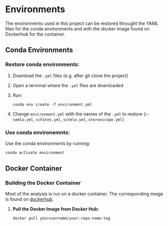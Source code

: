 # Environments

The environments used in this project can be restored throught the YAML files for the conda environments and with the docker image found on Dockerhub for the container.

## Conda Environments

### Restore conda environments:

1. Download the `.yml` files (e.g. after git clone the project)
2. Open a terminal where the `.yml` files are downloaded
3. Run:

    ```
    conda env create -f environment.yml
    ```

4. Change `environment.yml` with the names of the `.yml` to restore (`r-semla.yml`, `scFates.yml`, `scVelo.yml`, `stereoscope.yml`)


### Use conda environemnts:

Use the conda environments by running:

   ```bash
   conda activate environment
   ```



## Docker Container

### Building the Docker Container

Most of the analysis is run on a docker container. The corresponding image is found on [dockerhub](https://hub.docker.com/).


1. **Pull the Docker Image from Docker Hub:**

   ```bash
   docker pull yourusername/your-repo-name:tag
   ```
